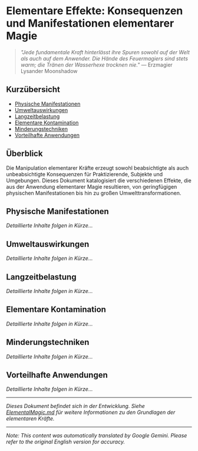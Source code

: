 # **Elementare Effekte**: Konsequenzen und Manifestationen elementarer Magie

> *"Jede fundamentale Kraft hinterlässt ihre Spuren sowohl auf der Welt als auch auf dem Anwender. Die Hände des Feuermagiers sind stets warm; die Tränen der Wasserhexe trocknen nie."* — Erzmagier Lysander Moonshadow

## Kurzübersicht
- [Physische Manifestationen](#physical-manifestations)
- [Umweltauswirkungen](#environmental-impact)
- [Langzeitbelastung](#long-term-exposure)
- [Elementare Kontamination](#elemental-contamination)
- [Minderungstechniken](#mitigation-techniques)
- [Vorteilhafte Anwendungen](#beneficial-applications)

## Überblick

Die Manipulation elementarer Kräfte erzeugt sowohl beabsichtigte als auch unbeabsichtigte Konsequenzen für Praktizierende, Subjekte und Umgebungen. Dieses Dokument katalogisiert die verschiedenen Effekte, die aus der Anwendung elementarer Magie resultieren, von geringfügigen physischen Manifestationen bis hin zu großen Umwelttransformationen.

## Physische Manifestationen

*Detaillierte Inhalte folgen in Kürze...*

## Umweltauswirkungen

*Detaillierte Inhalte folgen in Kürze...*

## Langzeitbelastung

*Detaillierte Inhalte folgen in Kürze...*

## Elementare Kontamination

*Detaillierte Inhalte folgen in Kürze...*

## Minderungstechniken

*Detaillierte Inhalte folgen in Kürze...*

## Vorteilhafte Anwendungen

*Detaillierte Inhalte folgen in Kürze...*

---

*Dieses Dokument befindet sich in der Entwicklung. Siehe [ElementalMagic.md](/codex/Magics/Elements/ElementalMagic.md) für weitere Informationen zu den Grundlagen der elementaren Kräfte.*


---
_Note: This content was automatically translated by Google Gemini. Please refer to the original English version for accuracy._